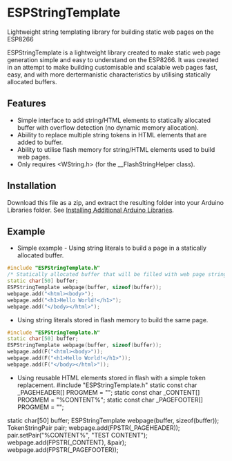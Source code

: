 # ESPStringTemplate
Lightweight string templating library for building static web pages on the ESP8266

ESPStringTemplate is a lightweight library created to make static web page generation simple and easy to understand on the ESP8266. It was created in an attempt to make building customisable and scalable web pages fast, easy, and with more dertermanistic characteristics by utilising statically allocated buffers. 

## Features
- Simple interface to add string/HTML elements to statically allocated buffer with overflow detection (no dynamic memory allocation).
- Abiility to replace multiple string tokens in HTML elements that are added to buffer.
- Ability to utilise flash memory for string/HTML elements used to build web pages.
- Only requires <WString.h> (for the __FlashStringHelper class). 

## Installation
Download this file as a zip, and extract the resulting folder into your Arduino Libraries folder. See [Installing Additional Arduino Libraries](https://www.arduino.cc/en/Guide/Libraries). 

## Example
- Simple example - Using string literals to build a page in a statically allocated buffer.
```c++
#include "ESPStringTemplate.h"
/* Statically allocated buffer that will be filled with web page string */
static char[50] buffer;
ESPStringTemplate webpage(buffer, sizeof(buffer));
webpage.add("<html><body>");
webpage.add("<h1>Hello World!</h1>");
webpage.add("</body></html>");
```
- Using string literals stored in flash memory to build the same page.
```c++
#include "ESPStringTemplate.h"
static char[50] buffer;
ESPStringTemplate webpage(buffer, sizeof(buffer));
webpage.add(F("<html><body>"));
webpage.add(F("<h1>Hello World!</h1>"));
webpage.add(F("</body></html>"));
```
- Using reusable HTML elements stored in flash with a simple token replacement.
#include "ESPStringTemplate.h"
static const char _PAGEHEADER[] PROGMEM = "<html><body>";
static const char _CONTENT[]      PROGMEM = "%CONTENT%";
static const char _PAGEFOOTER[] PROGMEM = "</body></html>";

static char[50] buffer;
ESPStringTemplate webpage(buffer, sizeof(buffer));
TokenStringPair pair;
webpage.add(FPSTR(_PAGEHEADER));
pair.setPair("%CONTENT%", "TEST CONTENT");
webpage.add(FPSTR(_CONTENT), &pair);
webpage.add(FPSTR(_PAGEFOOTER));
```
